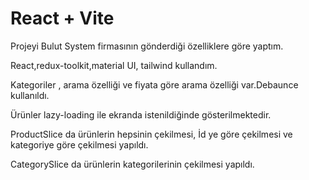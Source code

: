 # React + Vite

 Projeyi Bulut System firmasının gönderdiği özelliklere göre yaptım.

 React,redux-toolkit,material UI, tailwind kullandım.

 Kategoriler , arama özelliği  ve fiyata göre arama özelliği var.Debaunce kullanıldı.

 Ürünler lazy-loading ile ekranda istenildiğinde gösterilmektedir.

 ProductSlice da ürünlerin hepsinin çekilmesi, İd ye göre çekilmesi ve kategoriye göre çekilmesi yapıldı.

 CategorySlice da ürünlerin kategorilerinin çekilmesi yapıldı.


